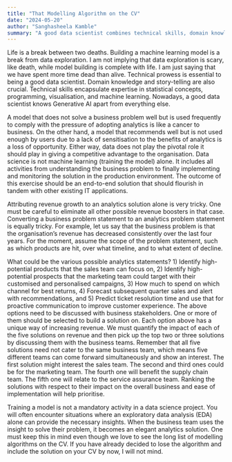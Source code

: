 ```yaml
---
title: "That Modelling Algorithm on the CV"
date: "2024-05-20"
author: "Sanghasheela Kamble"
summary: "A good data scientist combines technical skills, domain knowledge, and storytelling to deliver impactful analytics solutions, often relying on exploratory data analysis as much as machine learning models. Successful data science projects require aligning analytics with business problems and engaging with various business teams to ensure the solutions drive competitive advantage and revenue growth."
---
```


Life is a break between two deaths. Building a machine learning model is a break from data exploration. I am not implying that data exploration is scary, like death, while model building is complete with life. I am just saying that we have spent more time dead than alive. Technical prowess is essential to being a good data scientist. Domain knowledge and story-telling are also crucial. Technical skills encapsulate expertise in statistical concepts, programming, visualisation, and machine learning. Nowadays, a good data scientist knows Generative AI apart from everything else.

A model that does not solve a business problem well but is used frequently to comply with the pressure of adopting analytics is like a cancer to business. On the other hand, a model that recommends well but is not used enough by users due to a lack of sensitisation to the benefits of analytics is a loss of opportunity. Either way, data does not play the pivotal role it should play in giving a competitive advantage to the organisation. Data science is not machine learning (training the model) alone. It includes all activities from understanding the business problem to finally implementing and monitoring the solution in the production environment. The outcome of this exercise should be an end-to-end solution that should flourish in tandem with other existing IT applications.

Attributing revenue growth to an analytics solution alone is very tricky. One must be careful to eliminate all other possible revenue boosters in that case. Converting a business problem statement to an analytics problem statement is equally tricky. For example, let us say that the business problem is that the organisation’s revenue has decreased consistently over the last four years. For the moment, assume the scope of the problem statement, such as which products are hit, over what timeline, and to what extent of decline.

What could be the various possible analytics statements? 1) Identify high-potential products that the sales team can focus on, 2) Identify high-potential prospects that the marketing team could target with their customised and personalised campaigns, 3) How much to spend on which channel for best returns, 4) Forecast subsequent quarter sales and alert with recommendations, and 5) Predict ticket resolution time and use that for proactive communication to improve customer experience. The above options need to be discussed with business stakeholders. One or more of them should be selected to build a solution on. Each option above has a unique way of increasing revenue. We must quantify the impact of each of the five solutions on revenue and then pick up the top two or three solutions by discussing them with the business teams. Remember that all five solutions need not cater to the same business team, which means five different teams can come forward simultaneously and show an interest. The first solution might interest the sales team. The second and third ones could be for the marketing team. The fourth one will benefit the supply chain team. The fifth one will relate to the service assurance team. Ranking the solutions with respect to their impact on the overall business and ease of implementation will help prioritise.

Training a model is not a mandatory activity in a data science project. You will often encounter situations where an exploratory data analysis (EDA) alone can provide the necessary insights. When the business team uses the insight to solve their problem, it becomes an elegant analytics solution. One must keep this in mind even though we love to see the long list of modelling algorithms on the CV. If you have already decided to lose the algorithm and include the solution on your CV by now, I will not mind.
